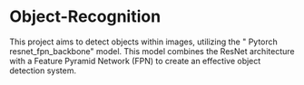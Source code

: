 # Object-Recognition
This project aims to detect objects within images, utilizing the " Pytorch resnet_fpn_backbone" model. This model combines the ResNet architecture with a Feature Pyramid Network (FPN) to create an effective object detection system.
